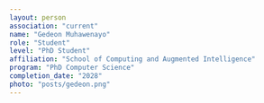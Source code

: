 ```yaml
---
layout: person
association: "current"
name: "Gedeon Muhawenayo"
role: "Student"
level: "PhD Student"
affiliation: "School of Computing and Augmented Intelligence"
program: "PhD Computer Science"
completion_date: "2028"
photo: "posts/gedeon.png"
---
```

